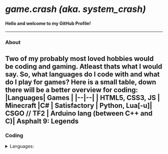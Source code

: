 # ***game.crash (aka. system_crash)***
#### Hello and welcome to my GitHub Profile!
---
### About 
Two of my probably most loved hobbies would be coding and gaming. Atleast thats what I would say.
So, what languages do I code with and what do I play for games?
Here is a small table, down there will be a better overview for coding:
|Languages| Games |
|--|--|
| HTML5, CSS3, JS | Minecraft 
|C# | Satisfactory
| Python, Lua[-u]| CSGO // TF2
| Arduino lang (between C++ and C)| Asphalt 9: Legends
---
###  Coding
<details>
		<summary>Languages: </summary>
		![CSS3](https://img.shields.io/badge/css3-%231572B6.svg?style=for-the-badge&logo=css3&logoColor=white)
        ![HTML5](https://img.shields.io/badge/html5-%23E34F26.svg?style=for-the-badge&logo=html5&logoColor=white)
		
</details>
